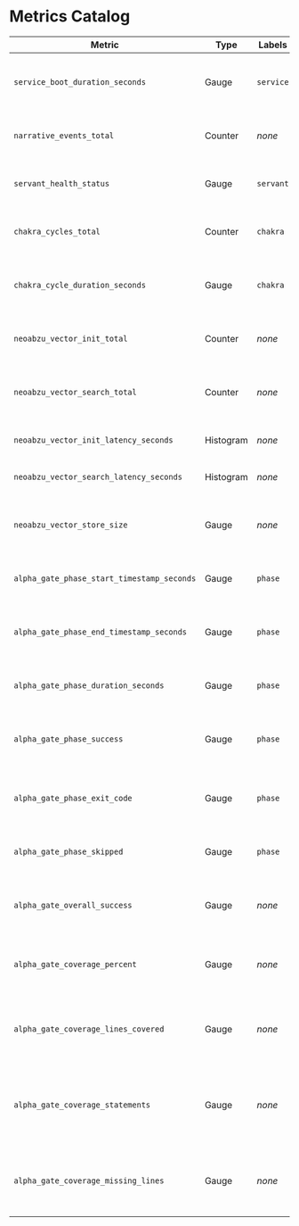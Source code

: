 # Metrics Catalog

| Metric | Type | Labels | Description | Dashboard |
| --- | --- | --- | --- | --- |
| `service_boot_duration_seconds` | Gauge | `service` | Seconds from process start to readiness | Startup overview |
| `narrative_events_total` | Counter | _none_ | Total stories logged via narrative API | Narrative throughput |
| `servant_health_status` | Gauge | `servant` | 1=healthy, 0=unhealthy per servant model | Servant health |
| `chakra_cycles_total` | Counter | `chakra` | Completed heartbeat-confirmation cycles | Chakra Pulse |
| `chakra_cycle_duration_seconds` | Gauge | `chakra` | Seconds between heartbeat and confirmation | Chakra Pulse |
| `neoabzu_vector_init_total` | Counter | _none_ | Vector service Init RPCs processed | Vector service |
| `neoabzu_vector_search_total` | Counter | _none_ | Vector service Search RPCs processed | Vector service |
| `neoabzu_vector_init_latency_seconds` | Histogram | _none_ | Init RPC latency distribution | Vector service |
| `neoabzu_vector_search_latency_seconds` | Histogram | _none_ | Search RPC latency distribution | Vector service |
| `neoabzu_vector_store_size` | Gauge | _none_ | Embeddings loaded across vector shards | Vector service |
| `alpha_gate_phase_start_timestamp_seconds` | Gauge | `phase` | UTC start time for each Alpha gate phase | Alpha gate |
| `alpha_gate_phase_end_timestamp_seconds` | Gauge | `phase` | UTC completion time for each Alpha gate phase | Alpha gate |
| `alpha_gate_phase_duration_seconds` | Gauge | `phase` | Elapsed seconds for each Alpha gate phase | Alpha gate |
| `alpha_gate_phase_success` | Gauge | `phase` | 1 when the Alpha gate phase succeeded, 0 otherwise | Alpha gate |
| `alpha_gate_phase_exit_code` | Gauge | `phase` | Exit code captured from the Alpha gate phase | Alpha gate |
| `alpha_gate_phase_skipped` | Gauge | `phase` | 1 when the phase was skipped explicitly | Alpha gate |
| `alpha_gate_overall_success` | Gauge | _none_ | 1 when all executed Alpha gate phases succeeded | Alpha gate |
| `alpha_gate_coverage_percent` | Gauge | _none_ | Overall line coverage percentage from the gate run | Alpha gate |
| `alpha_gate_coverage_lines_covered` | Gauge | _none_ | Total covered lines from coverage.py during the gate run | Alpha gate |
| `alpha_gate_coverage_statements` | Gauge | _none_ | Total measured statements from coverage.py during the gate run | Alpha gate |
| `alpha_gate_coverage_missing_lines` | Gauge | _none_ | Remaining uncovered lines from coverage.py during the gate run | Alpha gate |

